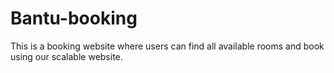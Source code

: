 # Bantu-booking
This is a booking website where users can find all available rooms and book using our scalable website.
